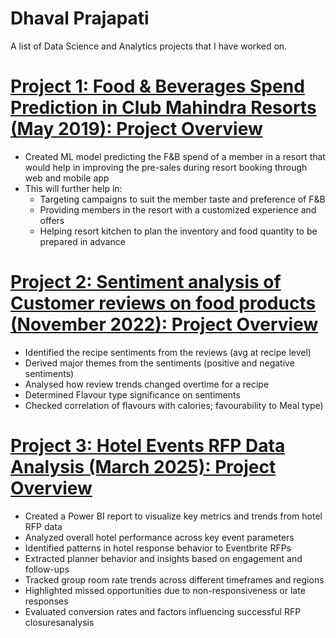 # Dhaval Prajapati
A list of Data Science and Analytics projects that I have worked on.

# [Project 1: Food & Beverages Spend Prediction in Club Mahindra Resorts (May 2019): Project Overview](https://github.com/dpdhaval7/DataOlympics)
* Created ML model predicting the F&B spend of a member in a resort that would help in improving the pre-sales during resort booking through web and mobile app
* This will further help in:
  * Targeting campaigns to suit the member taste and preference of F&B
  * Providing members in the resort with a customized experience and offers
  * Helping resort kitchen to plan the inventory and food quantity to be prepared in advance


# [Project 2: Sentiment analysis of Customer reviews on food products (November 2022): Project Overview](https://github.com/dpdhaval7/CODEICON4.0)
* Identified the recipe sentiments from the reviews (avg at recipe level)
* Derived major themes from the sentiments (positive and negative sentiments)
* Analysed how review trends changed overtime for a recipe
* Determined Flavour type significance on sentiments
* Checked correlation of flavours with calories; favourability to Meal type)

# [Project 3: Hotel Events RFP Data Analysis (March 2025): Project Overview](https://github.com/dpdhaval7/Hotel_Events_RFP_Analysis)
* Created a Power BI report to visualize key metrics and trends from hotel RFP data
* Analyzed overall hotel performance across key event parameters
* Identified patterns in hotel response behavior to Eventbrite RFPs
* Extracted planner behavior and insights based on engagement and follow-ups
* Tracked group room rate trends across different timeframes and regions
* Highlighted missed opportunities due to non-responsiveness or late responses
* Evaluated conversion rates and factors influencing successful RFP closuresanalysis


